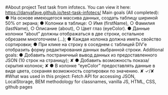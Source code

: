#About project
Test task from infotecs. You can view it here: https://danyafaye.github.io/test-task-infotecs/
Main goals (All completed):
●	На основе имеющегося массива данных, создать таблицу шириной 50% от экрана;
●	Колонки в таблице: 
○	Имя (firstName), 
○	Фамилия (lastName), 
○	Описание (about),
○	Цвет глаз (eyeColor).
●	Данные колонки “about” должны отображаться в две строки, остальное обрезаем многоточием (...);
●	Каждая колонка должна иметь свойство сортировки;
●	При клике на строку в соседнем с таблицей DIV’е отобразить форму редактирования данных выбранной строки.
Additional goals:
●	Добавить постраничный вывод данных из предоставленного JSON (10 строк на страницу); ✘
●	Добавить возможность показа/скрытия колонок; ✘
●	В колонке “eyeColor” предоставлять данные в виде цвета, сохраняя возможность сортировки по значению. ✘
✓/✘
#What was used in this project: 
Fetch API for accessing JSON, LocalStorage, BEM methodology for classnames, vanilla JS, HTML, CSS, github pages 